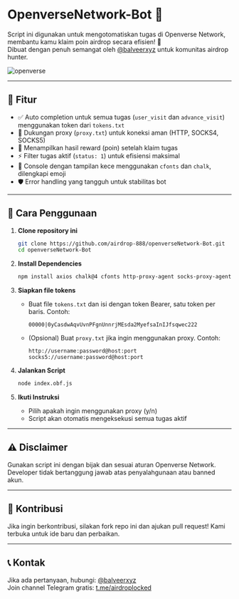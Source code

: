 # OpenverseNetwork-Bot 🚀

Script ini digunakan untuk mengotomatiskan tugas di Openverse Network, membantu kamu klaim poin airdrop secara efisien! 🎉  
Dibuat dengan penuh semangat oleh [@balveerxyz](https://t.me/balveerxyz) untuk komunitas airdrop hunter.

![openverse](https://github.com/user-attachments/assets/placeholder-openverse-image.jpg) <!-- Ganti dengan link gambar kalau ada -->

---

## 📌 Fitur
- ✅ Auto completion untuk semua tugas (`user_visit` dan `advance_visit`) menggunakan token dari `tokens.txt`
- 🔌 Dukungan proxy (`proxy.txt`) untuk koneksi aman (HTTP, SOCKS4, SOCKS5)
- 🎁 Menampilkan hasil reward (poin) setelah klaim tugas
- ⚡ Filter tugas aktif (`status: 1`) untuk efisiensi maksimal
- 🎨 Console dengan tampilan kece menggunakan `cfonts` dan `chalk`, dilengkapi emoji
- 🛡️ Error handling yang tangguh untuk stabilitas bot

---

## 🚀 Cara Penggunaan

1. **Clone repository ini**
   ```sh
   git clone https://github.com/airdrop-888/openverseNetwork-Bot.git
   cd openverseNetwork-Bot
   ```

2. **Install Dependencies**
   ```sh
   npm install axios chalk@4 cfonts http-proxy-agent socks-proxy-agent readline-sync
   ```

3. **Siapkan file tokens**
   - Buat file `tokens.txt` dan isi dengan token Bearer, satu token per baris. Contoh:
     ```
     00000|0yCasdwAqvUvnPFgnUnnrjMEsda2MyefsaInIJfsqwec222
     ```
   - (Opsional) Buat `proxy.txt` jika ingin menggunakan proxy. Contoh:
     ```
     http://username:password@host:port
     socks5://username:password@host:port
     ```

4. **Jalankan Script**
   ```sh
   node index.obf.js
   ```

5. **Ikuti Instruksi**
   - Pilih apakah ingin menggunakan proxy (y/n)
   - Script akan otomatis mengeksekusi semua tugas aktif

---

## ⚠️ Disclaimer
Gunakan script ini dengan bijak dan sesuai aturan Openverse Network.  
Developer tidak bertanggung jawab atas penyalahgunaan atau banned akun.

---

## 🤝 Kontribusi
Jika ingin berkontribusi, silakan fork repo ini dan ajukan pull request! Kami terbuka untuk ide baru dan perbaikan.

---

## 📞 Kontak
Jika ada pertanyaan, hubungi: [@balveerxyz](https://t.me/balveerxyz)  
Join channel Telegram gratis: [t.me/airdroplocked](https://t.me/airdroplocked)